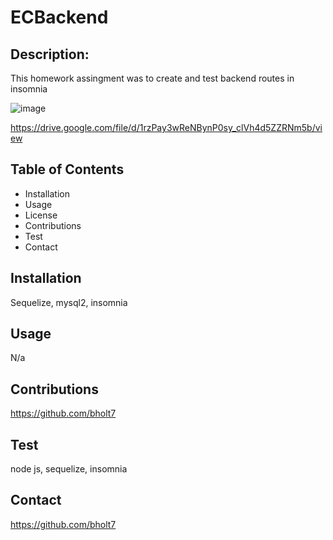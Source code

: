 # ECBackend
## Description:
This homework assingment was to create and test backend routes in insomnia

![image](https://user-images.githubusercontent.com/95454993/161433081-ef5f7fb8-256a-4cab-bee4-c32dd661a004.png)

https://drive.google.com/file/d/1rzPay3wReNBynP0sy_clVh4d5ZZRNm5b/view


## Table of Contents
* Installation
* Usage
* License
* Contributions
* Test
* Contact
## Installation
Sequelize, mysql2, insomnia
## Usage
N/a

## Contributions
https://github.com/bholt7

## Test
node js, sequelize, insomnia

## Contact
https://github.com/bholt7



